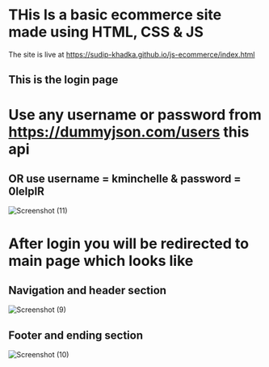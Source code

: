 # THis Is a basic ecommerce site made using HTML, CSS & JS
The site is live at https://sudip-khadka.github.io/js-ecommerce/index.html
## This is the login page 
# Use any username or password from https://dummyjson.com/users this api 
## OR use username = kminchelle & password = 0lelplR
![Screenshot (11)](https://github.com/Sudip-khadka/js-ecommerce/assets/107389556/e2708680-7aae-4b51-9731-9c29c00e889b)

# After login you will be redirected to main page which looks like 
## Navigation and header section 
![Screenshot (9)](https://github.com/Sudip-khadka/js-ecommerce/assets/107389556/6943ff56-e7e5-4f36-97d3-951c4fa716f5)

## Footer and ending section

![Screenshot (10)](https://github.com/Sudip-khadka/js-ecommerce/assets/107389556/21aed360-2105-4a67-9af0-a37f07a7c3a5)
